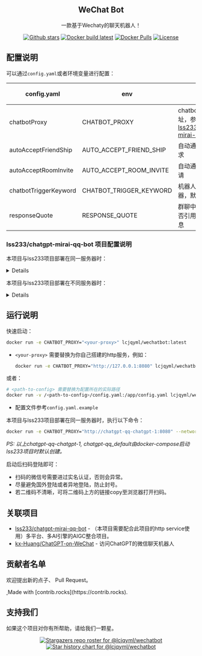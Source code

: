 <p align="center">
  <h2 align="center">WeChat Bot</h2>
  <p align="center">
    一款基于Wechaty的聊天机器人！
    <br/>
  </p>
</p>

<p align="center">
  <a href="https://github.com/lcjqyml/wechatbot/stargazers"><img src="https://img.shields.io/github/stars/lcjqyml/wechatbot?color=E2CDBC&amp;logo=github&amp;style=for-the-badge" alt="Github stars"></a>
  <a href="https://github.com/lcjqyml/wechatbot/actions/workflows/docker-latest.yml"><img src="https://img.shields.io/github/actions/workflow/status/lcjqyml/wechatbot/docker-latest.yml?color=E2CDBC&amp;logo=docker&amp;logoColor=white&amp;style=for-the-badge" alt="Docker build latest"></a>
  <a href="https://hub.docker.com/r/lcjqyml/wechatbot/"><img src="https://img.shields.io/docker/pulls/lcjqyml/wechatbot?color=E2CDBC&amp;logo=docker&amp;logoColor=white&amp;style=for-the-badge" alt="Docker Pulls"></a>
  <a href="./LICENSE"><img src="https://img.shields.io/github/license/lcjqyml/wechatbot?&amp;color=E2CDBC&amp;style=for-the-badge" alt="License"></a>
</p>

## 配置说明

可以通过`config.yaml`或者环境变量进行配置：

| config.yaml | env | 说明 | 必须 | 默认 |
|----------|------|------|------|------|
| chatbotProxy    | CHATBOT_PROXY   | chatbot请求地址，参考[lss233/chatgpt-mirai-qq-bot][1]   | YES   |   |
| autoAcceptFriendShip   | AUTO_ACCEPT_FRIEND_SHIP   | 自动通过好友请求 | NO   | false   | 
| autoAcceptRoomInvite | AUTO_ACCEPT_ROOM_INVITE   | 自动通过群聊邀请   | NO   | false | 
| chatbotTriggerKeyword  | CHATBOT_TRIGGER_KEYWORD   | 机器人聊天触发器，默认@触发   | NO   | "" | 
| responseQuote  | RESPONSE_QUOTE   | 群聊中回复时是否引用触发的消息   | NO   | false | 

### lss233/chatgpt-mirai-qq-bot 项目配置说明
本项目与lss233项目部署在同一服务器时：
<details>

* 为config.cfg增加以下配置：
    ```toml
    [http]
    host = "0.0.0.0"
    port = 8080
    debug = false
    ```
* cd至docker-compose.yaml目录，重启服务：
    ```bash
    docker-compose restart
    ```
* 查看日志，出现以下日志则表示http服务配置成功：
    ```bash
    docker-compose logs -f
    ```
    ```
    ......
    ... Running on http://0.0.0.0:8080 (CTRL + C to quit)
    ......
    ```
</details>

本项目与lss233项目部署在不同服务器时：
<details>
关键需要开放lss233服务的端口访问，以运行在云服务器为例：

* 为config.cfg增加以下配置：
  ```toml
  [http]
  host = "0.0.0.0"
  port = 8080
  debug = false
  ```
* cd至docker-compose.yaml目录，为docker-compose.yaml增加以下配置：
  ```yaml
  version: '3.4'
  services:
    ...
    chatgpt:
      image: lss233/chatgpt-mirai-qq-bot:browser-version
      ports:
        - "8080:8080"  # 关键是增加这个
      ...
  ```
* 重启服务docker-compose服务。
* 进入云服务商控制台，编辑安全组规则，入站规则增加8080端口。然后可以通过以下命令确认是否配置成功：
  ```bash
  # <server-ip>需要替换为部署机器人bot的服务器IP
  curl -i http://<server-ip>:8080/v1/chat -H 'Content-Type: application/json' -d '{"message":"ping"}'
  ```

</details>

## 运行说明

快速启动：
```bash
docker run -e CHATBOT_PROXY="<your-proxy>" lcjqyml/wechatbot:latest
```
* `<your-proxy>` 需要替换为你自己搭建的http服务，例如：
    ```bash
    docker run -e CHATBOT_PROXY="http://127.0.0.1:8080" lcjqyml/wechatbot:latest
    ```
或者：
```bash
# <path-to-config> 需要替换为配置所在的实际路径
docker run -v /<path-to-config>/config.yaml:/app/config.yaml lcjqyml/wechatbot:latest
```
* 配置文件参考`config.yaml.example`

本项目与lss233项目部署在同一服务器时，执行以下命令：

```bash
docker run -e CHATBOT_PROXY="http://chatgpt-qq-chatgpt-1:8080" --network chatgpt-qq_default lcjqyml/wechatbot:latest
```
_PS: 以上chatgpt-qq-chatgpt-1, chatgpt-qq_default由docker-compose启动lss233项目时默认创建。_

启动后扫码登陆即可：
* 扫码的微信号需要进过实名认证，否则会异常。
* 尽量避免国外登陆或者异地登陆，防止封号。
* 若二维码不清晰，可将二维码上方的链接copy至浏览器打开扫码。

## 关联项目
* [lss233/chatgpt-mirai-qq-bot][1] - （本项目需要配合此项目的http service使用）多平台、多AI引擎的AIGC整合项目。
* [kx-Huang/ChatGPT-on-WeChat](https://github.com/kx-Huang/ChatGPT-on-WeChat) - 访问ChatGPT的微信聊天机器人


## 贡献者名单

欢迎提出新的点子、 Pull Request。  

<a href="https://github.com/lcjqyml/wechatbot/graphs/contributors">
  <img src="https://contrib.rocks/image?repo=lcjqyml/wechatbot"  alt=""/>
</a>
Made with [contrib.rocks](https://contrib.rocks).

## 支持我们

如果这个项目对你有所帮助，请给我们一颗星。

<p align="center">
  <a href="https://github.com/lcjqyml/wechatbot/stargazers">
    <img src="https://reporoster.com/stars/dark/lcjqyml/wechatbot" alt="Stargazers repo roster for @lcjqyml/wechatbot" />
  </a>
  <a href="https://github.com/lcjqyml/wechatbot/stargazers">
    <img src="https://api.star-history.com/svg?repos=lcjqyml/wechatbot&type=Date" alt="Star history chart for @lcjqyml/wechatbot"/>
  </a>
</p>

[1]: https://github.com/lss233/chatgpt-mirai-qq-bot
